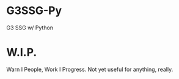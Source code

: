 # G3SSG-Py
G3 SSG w/ Python

# W.I.P.
Warn I People, Work I Progress. Not yet useful for anything, really.
